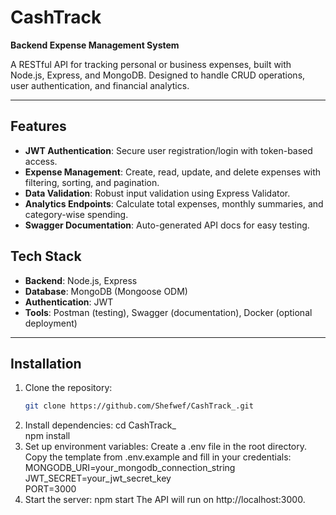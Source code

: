 # CashTrack  
**Backend Expense Management System**  

A RESTful API for tracking personal or business expenses, built with Node.js, Express, and MongoDB. Designed to handle CRUD operations, user authentication, and financial analytics.  

---

## Features  
- **JWT Authentication**: Secure user registration/login with token-based access.  
- **Expense Management**: Create, read, update, and delete expenses with filtering, sorting, and pagination.  
- **Data Validation**: Robust input validation using Express Validator.  
- **Analytics Endpoints**: Calculate total expenses, monthly summaries, and category-wise spending.  
- **Swagger Documentation**: Auto-generated API docs for easy testing.  

## Tech Stack  
- **Backend**: Node.js, Express  
- **Database**: MongoDB (Mongoose ODM)  
- **Authentication**: JWT  
- **Tools**: Postman (testing), Swagger (documentation), Docker (optional deployment)  

---

## Installation  
1. Clone the repository:  
   ```bash  
   git clone https://github.com/Shefwef/CashTrack_.git
2. Install dependencies:
   cd CashTrack_  
   npm install
3. Set up environment variables:
   Create a .env file in the root directory.
   Copy the template from .env.example and fill in your credentials:
   MONGODB_URI=your_mongodb_connection_string  
   JWT_SECRET=your_jwt_secret_key  
   PORT=3000  
5. Start the server:
   npm start
   The API will run on http://localhost:3000.
     
